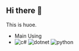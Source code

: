 ## Hi there 👋

This is huoe.

- Main Using
- ![c#](https://img.shields.io/badge/C%23-blue?style=flat-square) ![dotnet](https://img.shields.io/badge/.NET-blue?style=flat-square) ![python](https://img.shields.io/badge/python-gold?style=flat-square&logo=python&logoColor=black)
